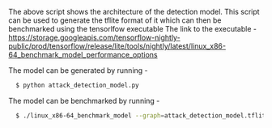The above script shows the architecture of the detection model. This script can be used to generate the tflite format of it which can then be benchmarked using the tensorlfow executable
The link to the executable - https://storage.googleapis.com/tensorflow-nightly-public/prod/tensorflow/release/lite/tools/nightly/latest/linux_x86-64_benchmark_model_performance_options

The model can be generated by running - 
```bash
  $ python attack_detection_model.py
```

The model can be benchmarked by running - 
```bash
  $ ./linux_x86-64_benchmark_model --graph=attack_detection_model.tflite
```
